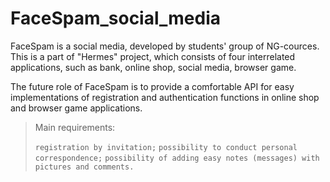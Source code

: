 # FaceSpam_social_media

FaceSpam is a social media, developed by students' group of NG-cources.
This is a part of "Hermes" project, which consists of four interrelated
applications, such as bank, online shop, social media, browser game.

The future role of FaceSpam is to provide a comfortable API for easy 
implementations of registration and authentication functions in online 
shop and browser game applications.

>Main requirements:
>
>`registration by invitation;`
>`possibility to conduct personal correspondence;`
>`possibility of adding easy notes (messages) with pictures and comments.`

